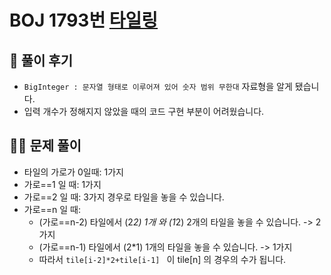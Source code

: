 # BOJ 1793번 [타일링](https://www.acmicpc.net/problem/1793)

## 🌈 풀이 후기
* `BigInteger : 문자열 형태로 이루어져 있어 숫자 범위 무한대` 자료형을 알게 됐습니다.
* 입력 개수가 정해지지 않았을 때의 코드 구현 부분이 어려웠습니다.
## 👩‍🏫 문제 풀이
* 타일의 가로가 0일때: 1가지
* 가로==1 일 때: 1가지
* 가로==2 일 때: 3가지 경우로 타일을 놓을 수 있습니다.
* 가로==n 일 때: 
    * (가로==n-2) 타일에서 (2*2) 1개 와 (1*2) 2개의 타일을 놓을 수 있습니다. -> 2가지 
    * (가로==n-1) 타일에서 (2*1) 1개의 타일을 놓을 수 있습니다. -> 1가지
    * 따라서 `tile[i-2]*2+tile[i-1] ` 이 tile[n] 의 경우의 수가 됩니다.
